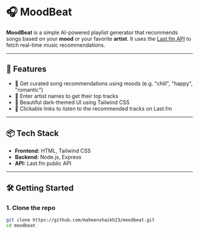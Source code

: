 # 🎧 MoodBeat

**MoodBeat** is a simple AI-powered playlist generator that recommends songs based on your **mood** or your favorite **artist**. It uses the [Last.fm API](https://www.last.fm/api) to fetch real-time music recommendations.

---

## 🚀 Features

- 🔎 Get curated song recommendations using moods (e.g. "chill", "happy", "romantic")
- 🎤 Enter artist names to get their top tracks
- 🎨 Beautiful dark-themed UI using Tailwind CSS
- 🔗 Clickable links to listen to the recommended tracks on Last.fm

---

## 📦 Tech Stack

- **Frontend:** HTML, Tailwind CSS
- **Backend:** Node.js, Express
- **API:** Last.fm public API

---

## 🛠️ Getting Started

### 1. Clone the repo

```bash
git clone https://github.com/maheenshaikh23/moodbeat.git
cd moodbeat
